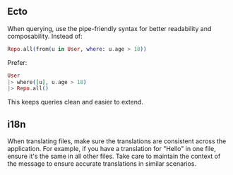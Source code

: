 ## Ecto

When querying, use the pipe-friendly syntax for better readability and composability. Instead of:

```elixir
Repo.all(from(u in User, where: u.age > 18))
```

Prefer:

```elixir
User
|> where([u], u.age > 18)
|> Repo.all()
```

This keeps queries clean and easier to extend.

## i18n

When translating files, make sure the translations are consistent across the application. For example, if you have a translation for "Hello" in one file, ensure it's the same in all other files. Take care to maintain the context of the message to ensure accurate translations in similar scenarios.
